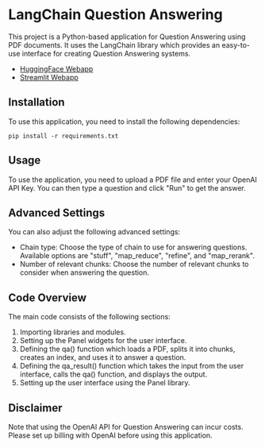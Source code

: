 # LangChain Question Answering
This project is a Python-based application for Question Answering using PDF documents. It uses the LangChain library which provides an easy-to-use interface for creating Question Answering systems.

- [HuggingFace Webapp](https://huggingface.co/spaces/pd96/QnA_with_custom_pdf_langchain)
- [Streamlit Webapp](https://prathmeshdesai1996-lagchain-qna-panel-app-streamlit-nlnp7d.streamlit.app/)

## Installation
To use this application, you need to install the following dependencies:
```
pip install -r requirements.txt
```

## Usage
To use the application, you need to upload a PDF file and enter your OpenAI API Key. You can then type a question and click "Run" to get the answer.

## Advanced Settings
You can also adjust the following advanced settings:

- Chain type: Choose the type of chain to use for answering questions. Available options are "stuff", "map_reduce", "refine", and "map_rerank".
- Number of relevant chunks: Choose the number of relevant chunks to consider when answering the question.

## Code Overview
The main code consists of the following sections:

1. Importing libraries and modules.
2. Setting up the Panel widgets for the user interface.
3. Defining the qa() function which loads a PDF, splits it into chunks, creates an index, and uses it to answer a question.
4. Defining the qa_result() function which takes the input from the user interface, calls the qa() function, and displays the output.
5. Setting up the user interface using the Panel library.

## Disclaimer
Note that using the OpenAI API for Question Answering can incur costs. Please set up billing with OpenAI before using this application.
